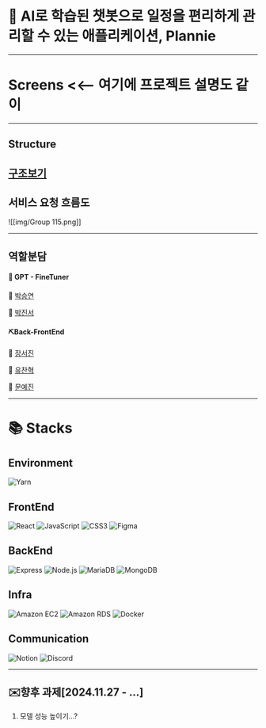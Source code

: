 # 📆 AI로 학습된 챗봇으로 일정을 편리하게 관리할 수 있는 애플리케이션, Plannie
------
# Screens <<-- 여기에 프로젝트 설명도 같이



----


## Structure
[구조보기]()
---
## 서비스 요청 흐름도


![[img/Group 115.png]]

---
## 역할분담


#### 🔧 GPT - FineTuner

🐁 [박승연](https://github.com/Syeonnny)


🍔 [박진서](https://github.com/orgs/kgu-mission/people/j2nseo)


#### ⛏️Back-FrontEnd
🐧 [장서진](https://github.com/juytj11) 


🐸 [유찬혁](https://github.com/ChanHyuckYou)


🔰 [문예진](https://github.com/orgs/kgu-mission/people/moonyaejin)

-----
# 📚 Stacks

## Environment
![Yarn](https://img.shields.io/badge/Yarn-2C8EBB?style=for-the-badge&logo=Yarn&logoColor=black)

## FrontEnd
![React](https://img.shields.io/badge/React-61DAFB?style=for-the-badge&logo=React&logoColor=black)  ![JavaScript](https://img.shields.io/badge/JavaScript-F7DF1E?style=for-the-badge&logo=JavaScript&logoColor=white)  ![CSS3](https://img.shields.io/badge/css3-1572B6?style=for-the-badge&logo=css3&logoColor=white)  ![Figma](https://img.shields.io/badge/Figma-F24E1E?style=for-the-badge&logo=Figma&logoColor=black)

## BackEnd
![Express](https://img.shields.io/badge/Express-000000?style=for-the-badge&logo=Express&logoColor=white)  ![Node.js](https://img.shields.io/badge/node.js-339933?style=for-the-badge&logo=Node.js&logoColor=white)  ![MariaDB](https://img.shields.io/badge/mariaDB-003545?style=for-the-badge&logo=mariaDB&logoColor=white)  ![MongoDB](https://img.shields.io/badge/mongoDB-47A248?style=for-the-badge&logo=MongoDB&logoColor=white)

## Infra
![Amazon EC2](https://img.shields.io/badge/amazonec2-FF9900?style=for-the-badge&logo=amazonec2&logoColor=white)  ![Amazon RDS](https://img.shields.io/badge/amazonrds-527FFF?style=for-the-badge&logo=amazonrds&logoColor=white)  ![Docker](https://img.shields.io/badge/docker-2496ED?style=for-the-badge&logo=docker&logoColor=white)

## Communication
![Notion](https://img.shields.io/badge/notion-000000?style=for-the-badge&logo=notion&logoColor=white)  ![Discord](https://img.shields.io/badge/Discord-5865F2?style=for-the-badge&logo=Discord&logoColor=black)



----


##  ✉️향후 과제[2024.11.27 - ...]


1. 모델 성능 높이기...?
